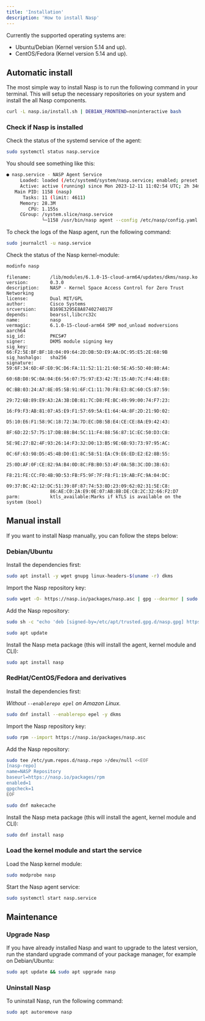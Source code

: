 ```yaml
---
title: 'Installation'
description: 'How to install Nasp'
---
```


Currently the supported operating systems are:

- Ubuntu/Debian (Kernel version 5.14 and up).
- CentOS/Fedora (Kernel version 5.14 and up).

## Automatic install

The most simple way to install Nasp is to run the following command in your terminal.
This will setup the necessary repositories on your system and install the all Nasp components.

```sh
curl -L nasp.io/install.sh | DEBIAN_FRONTEND=noninteractive bash
```

### Check if Nasp is installed

Check the status of the systemd service of the agent:

```sh
sudo systemctl status nasp.service
```

You should see something like this:

```sh
● nasp.service - NASP Agent Service
     Loaded: loaded (/etc/systemd/system/nasp.service; enabled; preset: enabled)
     Active: active (running) since Mon 2023-12-11 11:02:54 UTC; 2h 34min ago
   Main PID: 1158 (nasp)
      Tasks: 11 (limit: 4611)
     Memory: 28.3M
        CPU: 1.155s
     CGroup: /system.slice/nasp.service
             └─1158 /usr/bin/nasp agent --config /etc/nasp/config.yaml --rules-path /etc/nasp/rules/ --sd-path /etc/nasp/services/
```

To check the logs of the Nasp agent, run the following command:

```sh
sudo journalctl -u nasp.service
```

Check the status of the Nasp kernel-module:

```sh
modinfo nasp
```
```
filename:       /lib/modules/6.1.0-15-cloud-arm64/updates/dkms/nasp.ko
version:        0.3.0
description:    NASP - Kernel Space Access Control for Zero Trust Networking
license:        Dual MIT/GPL
author:         Cisco Systems
srcversion:     B169E3295E8A8740274017F
depends:        bearssl,libcrc32c
name:           nasp
vermagic:       6.1.0-15-cloud-arm64 SMP mod_unload modversions aarch64
sig_id:         PKCS#7
signer:         DKMS module signing key
sig_key:        66:F2:5E:BF:BF:18:04:09:64:2D:DB:5D:E9:AA:DC:95:E5:2E:68:9B
sig_hashalgo:   sha256
signature:      59:6F:34:6D:4F:E0:9C:D6:FA:11:52:11:21:60:5E:A5:5D:40:80:A4:
                60:6B:D8:9C:0A:04:E6:56:07:75:97:E3:42:7E:15:A0:7C:F4:48:E8:
                0C:BB:03:24:A7:8E:05:5B:91:6F:C1:11:70:F8:E3:8C:60:C5:87:59:
                29:72:6B:89:E9:A3:2A:3B:DB:81:7C:D8:FE:BC:49:99:00:74:F7:23:
                16:F9:F3:AB:81:07:A5:E9:F1:57:69:5A:E1:64:4A:8F:2D:21:9D:02:
                D5:10:E6:F1:58:9C:18:72:3A:7D:EC:DB:5B:E4:CE:CE:8A:E9:42:43:
                8F:6D:22:57:75:17:DB:88:B4:5C:11:F4:88:56:87:1C:EC:50:D3:C8:
                5E:9E:27:B2:4F:93:26:14:F3:32:D0:13:B5:9E:6B:93:73:97:95:AC:
                0C:6F:63:98:D5:45:4B:D0:E1:8C:58:51:EA:C9:E6:ED:E2:E2:8B:55:
                25:0D:AF:0F:CE:82:9A:B4:0D:8C:FB:B0:53:4F:0A:5B:3C:DD:3B:63:
                F8:21:FE:CC:F0:4B:9D:53:FB:F5:9F:7F:F8:F1:19:AB:FC:9A:04:DC:
                09:37:BC:42:12:DC:51:39:8F:87:74:53:8D:23:09:62:02:31:5E:C8:
                86:AE:C0:2A:E9:0E:07:AB:8B:DE:C8:2C:32:66:F2:D7
parm:           ktls_available:Marks if kTLS is available on the system (bool)
```

## Manual install

If you want to install Nasp manually, you can follow the steps below:

### Debian/Ubuntu

Install the dependencies first:

```sh
sudo apt install -y wget gnupg linux-headers-$(uname -r) dkms
```

Import the Nasp repository key:

```sh
sudo wget -O- https://nasp.io/packages/nasp.asc | gpg --dearmor | sudo tee /etc/apt/trusted.gpg.d/nasp.gpg >/dev/null
```

Add the Nasp repository:

```sh
sudo sh -c "echo 'deb [signed-by=/etc/apt/trusted.gpg.d/nasp.gpg] https://nasp.io/packages/deb stable main' > /etc/apt/sources.list.d/nasp.list"

sudo apt update
```

Install the Nasp meta package (this will install the agent, kernel module and CLI):

```sh
sudo apt install nasp
```

### RedHat/CentOS/Fedora and derivatives

Install the dependencies first:

_Without `--enablerepo epel` on Amazon Linux._

```sh
sudo dnf install --enablerepo epel -y dkms
```

Import the Nasp repository key:

```sh
sudo rpm --import https://nasp.io/packages/nasp.asc
```

Add the Nasp repository:

```sh
sudo tee /etc/yum.repos.d/nasp.repo >/dev/null <<EOF
[nasp-repo]
name=NASP Repository
baseurl=https://nasp.io/packages/rpm
enabled=1
gpgcheck=1
EOF

sudo dnf makecache
```

Install the Nasp meta package (this will install the agent, kernel module and CLI):

```sh
sudo dnf install nasp
```

### Load the kernel module and start the service

Load the Nasp kernel module:

```sh
sudo modprobe nasp
```

Start the Nasp agent service:

```sh
sudo systemctl start nasp.service
```

## Maintenance

### Upgrade Nasp

If you have already installed Nasp and want to upgrade to the latest version,
run the standard upgrade command of your package manager, for example on Debian/Ubuntu:

```sh
sudo apt update && sudo apt upgrade nasp
```

### Uninstall Nasp

To uninstall Nasp, run the following command:

```sh
sudo apt autoremove nasp
```
